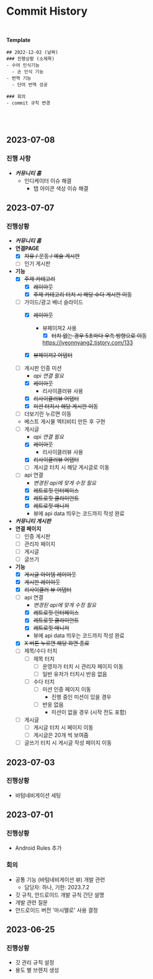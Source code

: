 # Commit History
<br/>

**Template**

```
## 2022-12-02 (날짜)
### 진행상황 (소제목)
- 수어 인식기능
  - 손 인식 기능
- 번역 기능
  - 단어 번역 성공

### 회의 
- commit 규칙 변경
```
<br/><br/>

## 2023-07-08
### 진행 사항
- ***커뮤니티 홈***
  - 인디케이터 이슈 해결
    - 탭 아이콘 색상 이슈 해결
        
## 2023-07-07
### 진행상황
- ***커뮤니티 홈***
- **연결PAGE**
  - [x]  ~~자유 / 운동 / 예술 게시판~~
  - [ ]  인기 게시판
- **기능**
  - [x]  ~~주제 카테고리~~
      - [x]  ~~레이아웃~~
      - [x]  ~~주제 카테고리 터치 시 해당 수다 게시판 이동~~
  - [ ]  가이드/광고 배너 슬라이드
      - [x]  ~~레이아웃~~
          - 뷰페이져2 사용
              - [x]  ~~터치 없는 경우 5초마다 우측 방향으로 이동~~
            
              https://jyeonnyang2.tistory.com/133
            
      - [x]  ~~뷰페이져2 어댑터~~
  - [ ]  게시판 인증 미션
      - *api 연결 필요*
      - [x]  ~~레이아웃~~
          - 리사이클러뷰 사용
      - [x]  ~~리사이클러뷰 어댑터~~
      - [x]  ~~미션 터치시 해당 게시판 이동~~
  - [ ]  더보기란 누르면 이동
    - 베스트 게시물 엑티비티 만든 후 구현
  - [ ]  게시글
      - *api 연결 필요*
      - [x]  ~~레이아웃~~
          - 리사이클러뷰 사용
      - [x]  ~~리사이클러뷰 어댑터~~
      - [ ]  게시글 터치 시 해당 게시글로 이동
  - [ ]  api 연결
      - *변경된 api에 맞게 수정 필요*
      - [x]  ~~레트로핏 인터페이스~~
      - [x]  ~~레트로핏 클라이언트~~
      - [x]  ~~레트로핏 매니저~~
      - 뷰에 api data 띄우는 코드까지 작성 완료
- ***커뮤니티 게시판***
- **연결 페이지**
  - [ ]  인증 게시판
  - [ ]  관리자 페이지
  - [ ]  게시글
  - [ ]  글쓰기
- **기능**
  - [x]  ~~게시글 아이템 레이아웃~~
  - [x]  ~~게시판 레이아웃~~
  - [x]  ~~리사이클러 뷰 어댑터~~
  - [ ]  api 연결
      - *변경된 api에 맞게 수정 필요*
      - [x]  ~~레트로핏 인터페이스~~
      - [x]  ~~레트로핏 클라이언트~~
      - [x]  ~~레트로핏 매니저~~
      - 뷰에 api data 띄우는 코드까지 작성 완료
  - [x]  ~~X 버튼 누르면 해당 화면 종료~~
  - [ ]  제목/수다 터치
      - [ ]  제목 터치
          - [ ]  운영자가 터치 시 관리자 페이지 이동
          - [ ]  일반 유저가 터치시 반응 없음
      - [ ]  수다 터치
          - [ ]  미션 인증 페이지 이동
              - 진행 중인 미션이 있을 경우
          - [ ]  반응 없음
              - 미션이 없을 경우 (시작 전도 포함)
  - [ ]  게시글
      - [ ]  게시글 터치 시 페이지 이동
      - [ ]  게시글은 20개 씩 보여줌
  - [ ]  글쓰기 터치 시 게시글 작성 페이지 이동

## 2023-07-03
### 진행상황
- 바텀네비게이션 세팅

## 2023-07-01
### 진행상황
- Android Rules 추가

### 회의 
- 공통 기능 (바텀네비게이션 뷰) 개발 관련
  - 담당자: 하나, 기한: 2023.7.2
- 깃 규칙, 안드로이드 개발 규칙 간단 설명
- 개발 관련 질문
- 안드로이드 버전 '마시멜로' 사용 결정 


## 2023-06-25
### 진행상황
- 깃 관리 규칙 설정
- 용도 별 브렌치 생성
